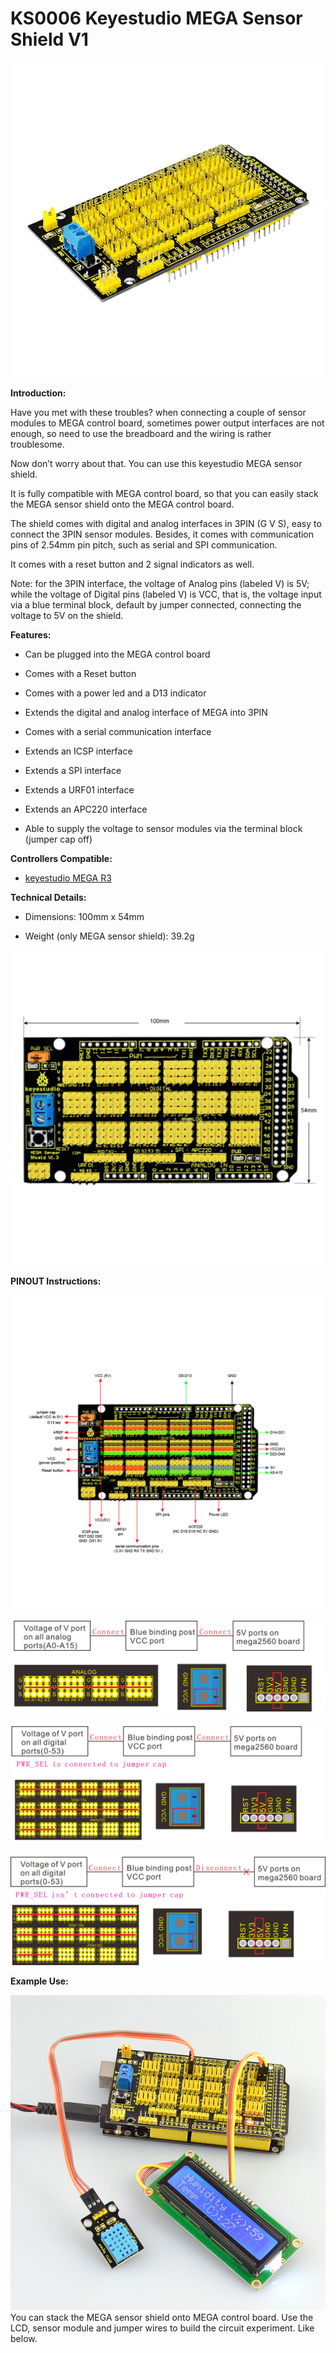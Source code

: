 # **KS0006 Keyestudio MEGA Sensor Shield V1**

**![](KS0006/media/f7982c2a9b483632c43078a204306029.jpeg)**

**Introduction:**

Have you met with these troubles? when connecting a couple of sensor modules to
MEGA control board, sometimes power output interfaces are not enough, so need to
use the breadboard and the wiring is rather troublesome.

Now don’t worry about that. You can use this keyestudio MEGA sensor shield.

It is fully compatible with MEGA control board, so that you can easily stack the
MEGA sensor shield onto the MEGA control board.

The shield comes with digital and analog interfaces in 3PIN (G V S), easy to
connect the 3PIN sensor modules. Besides, it comes with communication pins of
2.54mm pin pitch, such as serial and SPI communication.

It comes with a reset button and 2 signal indicators as well.

Note: for the 3PIN interface, the voltage of Analog pins (labeled V) is 5V;
while the voltage of Digital pins (labeled V) is VCC, that is, the voltage input
via a blue terminal block, default by jumper connected, connecting the voltage
to 5V on the shield.

**Features:**

-   Can be plugged into the MEGA control board

-   Comes with a Reset button

-   Comes with a power led and a D13 indicator

-   Extends the digital and analog interface of MEGA into 3PIN

-   Comes with a serial communication interface

-   Extends an ICSP interface

-   Extends a SPI interface

-   Extends a URF01 interface

-   Extends an APC220 interface

-   Able to supply the voltage to sensor modules via the terminal block (jumper
    cap off)

**Controllers Compatible:**

-   [keyestudio MEGA
    R3](http://wiki.keyestudio.com/index.php/Ks0002_keyestudio_Mega_2560_R3_Development_Board)

**Technical Details:**

-   Dimensions: 100mm x 54mm

-   Weight (only MEGA sensor shield): 39.2g

![](KS0006/media/fecece1786442a0551eba5fa8b88143b.jpeg)

**PINOUT Instructions:**

**![](KS0006/media/0fe63c53012bef434a74bb7eedc45573.jpeg)**

![](KS0006/media/0e5249cd748d6e2fb68128ef706eca2d.png)

![](KS0006/media/2fd24051f82dc3d2e16c34cb6b5671b2.png)

![](KS0006/media/33b11fa8b5ac94a3e9063a03da98f4be.png)

**Example Use:**

![](KS0006/media/a8e9aa5a0e3de44ed14f7b27f21cd19c.jpeg)You can stack the MEGA sensor
shield onto MEGA control board. Use the LCD, sensor module and jumper wires to
build the circuit experiment. Like below.
